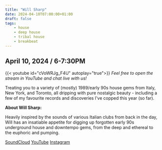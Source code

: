 ```yaml
---
title: "Will Sharp"
date: 2024-04-10T07:00:00+01:00
draft: false
tags:
    - house
    - deep house
    - tribal house
    - breakbeat
---
```

## April 10, 2024 / 6-7:30PM
{{< youtube id="cVoWRJg_F4U" autoplay="true">}}
*Feel free to open the stream in YouTube and chat live with us!*

Treating you to a variety of (mostly) 1989/early 90s house gems from Italy, New York, and Toronto, all dripping with pure nostalgic beauty - including a few of my favourite records and discoveries I've copped this year (so far).

**About Will Sharp:**

Heavily inspired by the sounds of various Italian clubs from back in the day, Will has an insatiable appetite for digging up forgotten early 90s underground house and downtempo gems, from the deep and ethereal to the euphoric and pumping.

[SoundCloud](https://soundcloud.com/wsharp7)
[YouTube](https://www.youtube.com/channel/UC_bcl-4rkHChZ4WnNevRZ_g)
[Instagram](https://www.instagram.com/will.ik.ben1/)
